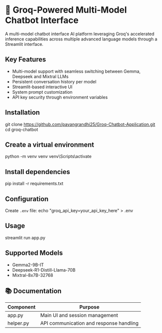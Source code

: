 # 🚀 Groq-Powered Multi-Model Chatbot Interface

A multi-model chatbot interface AI platform leveraging Groq's accelerated inference capabilities across multiple advanced language models through a Streamlit interface.

## Key Features
- Multi-model support with seamless switching between Gemma, Deepseek and Mixtral LLMs
- Persistent conversation history per model
- Streamlit-based interactive UI
- System prompt customization
- API key security through environment variables

## Installation
git clone https://github.com/pavangrandhi25/Groq-Chatbot-Application.git
cd groq-chatbot

## Create a virtual environment 
python -m venv venv
venv\Scripts\activate

## Install dependencies
pip install -r requirements.txt

## Configuration
Create `.env` file:
echo "groq_api_key=your_api_key_here" > .env

## Usage
streamlit run app.py

## Supported Models
- Gemma2-9B-IT
- Deepseek-R1-Distill-Llama-70B 
- Mixtral-8x7B-32768

## 📚 Documentation
| Component       | Purpose                                  |
|-----------------|------------------------------------------|
| app.py          | Main UI and session management           |
| helper.py       | API communication and response handling  |
